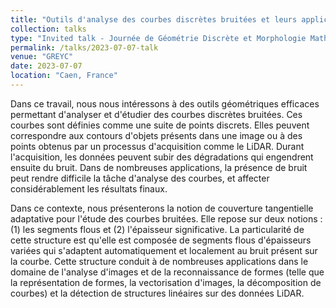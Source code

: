 ```yaml
---
title: "Outils d'analyse des courbes discrètes bruitées et leurs applications"
collection: talks
type: "Invited talk - Journée de Géométrie Discrète et Morphologie Mathématique [(GDMM)](https://gdmm2023.sciencesconf.org/)"
permalink: /talks/2023-07-07-talk
venue: "GREYC"
date: 2023-07-07
location: "Caen, France"
---
```


Dans ce travail, nous nous intéressons à des outils géométriques efficaces permettant d'analyser et d'étudier des courbes discrètes bruitées. Ces courbes sont définies comme une suite de points discrets. Elles peuvent correspondre aux contours d'objets présents dans une image ou à des points obtenus par un processus d'acquisition comme le LiDAR. Durant l'acquisition, les données peuvent subir des dégradations qui engendrent ensuite du bruit. Dans de nombreuses applications, la présence de bruit peut rendre difficile la tâche d'analyse des courbes, et affecter considérablement les résultats finaux. 

Dans ce contexte, nous présenterons la notion de couverture tangentielle adaptative pour l'étude des courbes bruitées. Elle repose sur deux notions : (1) les segments flous et (2) l'épaisseur significative. La particularité de cette structure est qu'elle est composée de segments flous d'épaisseurs variées qui s'adaptent automatiquement et localement au bruit présent sur la courbe. Cette structure conduit à de nombreuses applications dans le domaine de l'analyse d'images et de la reconnaissance de formes (telle que la représentation de formes, la vectorisation d'images, la décomposition de courbes) et la détection de structures linéaires sur des données LiDAR. 
